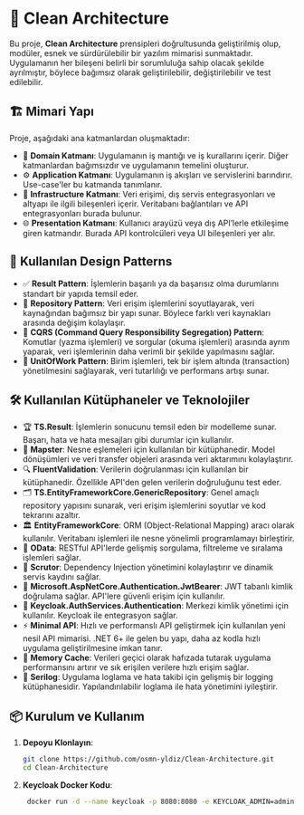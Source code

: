 # 🚀 Clean Architecture

Bu proje, **Clean Architecture** prensipleri doğrultusunda geliştirilmiş olup, modüler, esnek ve sürdürülebilir bir yazılım mimarisi sunmaktadır. Uygulamanın her bileşeni belirli bir sorumluluğa sahip olacak şekilde ayrılmıştır, böylece bağımsız olarak geliştirilebilir, değiştirilebilir ve test edilebilir.

## 🏗️ Mimari Yapı
Proje, aşağıdaki ana katmanlardan oluşmaktadır:

- 📌 **Domain Katmanı**: Uygulamanın iş mantığı ve iş kurallarını içerir. Diğer katmanlardan bağımsızdır ve uygulamanın temelini oluşturur.
- ⚙️ **Application Katmanı**: Uygulamanın iş akışları ve servislerini barındırır. Use-case'ler bu katmanda tanımlanır.
- 💾 **Infrastructure Katmanı**: Veri erişimi, dış servis entegrasyonları ve altyapı ile ilgili bileşenleri içerir. Veritabanı bağlantıları ve API entegrasyonları burada bulunur.
- 🌐 **Presentation Katmanı**: Kullanıcı arayüzü veya dış API’lerle etkileşime giren katmandır. Burada API kontrolcüleri veya UI bileşenleri yer alır.

## 🎯 Kullanılan Design Patterns
- ✅ **Result Pattern**: İşlemlerin başarılı ya da başarısız olma durumlarını standart bir yapıda temsil eder.
- 📂 **Repository Pattern**: Veri erişim işlemlerini soyutlayarak, veri kaynağından bağımsız bir yapı sunar. Böylece farklı veri kaynakları arasında değişim kolaylaşır.
- 🔀 **CQRS (Command Query Responsibility Segregation) Pattern**: Komutlar (yazma işlemleri) ve sorgular (okuma işlemleri) arasında ayrım yaparak, veri işlemlerinin daha verimli bir şekilde yapılmasını sağlar.
- 🔄 **UnitOfWork Pattern**: Birim işlemleri, tek bir işlem altında (transaction) yönetilmesini sağlayarak, veri tutarlılığı ve performans artışı sunar.

## 🛠️ Kullanılan Kütüphaneler ve Teknolojiler
- 🏆 **TS.Result**: İşlemlerin sonucunu temsil eden bir modelleme sunar. Başarı, hata ve hata mesajları gibi durumlar için kullanılır.
- 🔄 **Mapster**: Nesne eşlemeleri için kullanılan bir kütüphanedir. Model dönüşümleri ve veri transfer objeleri arasında veri aktarımını kolaylaştırır.
- 🔍 **FluentValidation**: Verilerin doğrulanması için kullanılan bir kütüphanedir. Özellikle API'den gelen verilerin doğruluğunu test eder.
- 🗂️ **TS.EntityFrameworkCore.GenericRepository**: Genel amaçlı repository yapısını sunarak, veri erişim işlemlerini soyutlar ve kod tekrarını azaltır.
- 🏛️ **EntityFrameworkCore**: ORM (Object-Relational Mapping) aracı olarak kullanılır. Veritabanı işlemleri ile nesne yönelimli programlamayı birleştirir.
- 🔗 **OData**: RESTful API'lerde gelişmiş sorgulama, filtreleme ve sıralama işlemleri sağlar.
- 📌 **Scrutor**: Dependency Injection yönetimini kolaylaştırır ve dinamik servis kaydını sağlar.
- 🔐 **Microsoft.AspNetCore.Authentication.JwtBearer**: JWT tabanlı kimlik doğrulama sağlar. API'lere güvenli erişim için kullanılır.
- 🔑 **Keycloak.AuthServices.Authentication**: Merkezi kimlik yönetimi için kullanılır. Keycloak ile entegrasyon sağlar.
- ⚡ **Minimal API**: Hızlı ve performanslı API geliştirmek için kullanılan yeni nesil API mimarisi. .NET 6+ ile gelen bu yapı, daha az kodla hızlı uygulama geliştirilmesine imkan tanır.
- 🧠 **Memory Cache**: Verileri geçici olarak hafızada tutarak uygulama performansını artırır ve sık erişilen verilere hızlı erişim sağlar.
- 📜 **Serilog**: Uygulama loglama ve hata takibi için gelişmiş bir logging kütüphanesidir. Yapılandırılabilir loglama ile hata yönetimini iyileştirir.

## 📦 Kurulum ve Kullanım

1. **Depoyu Klonlayın**:
   ```bash
   git clone https://github.com/osmn-yldiz/Clean-Architecture.git
   cd Clean-Architecture

2. **Keycloak Docker Kodu**:
   ```bash
    docker run -d --name keycloak -p 8080:8080 -e KEYCLOAK_ADMIN=admin -e KEYCLOAK_ADMIN_PASSWORD=admin quay.io/keycloak/keycloak:25.0.2 start-dev
   ```
